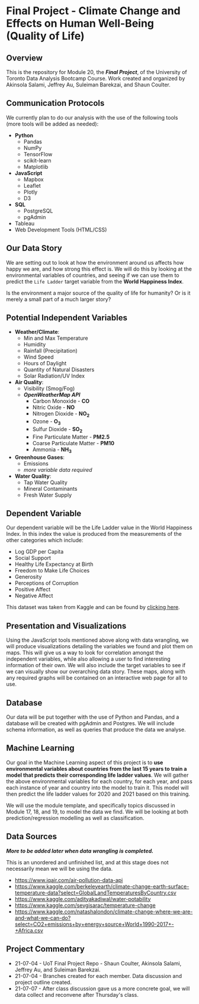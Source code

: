 # Final Project - Climate Change and Effects on Human Well-Being (Quality of Life)

## Overview

This is the repository for Module 20, the ***Final Project***, of the University of Toronto Data Analysis Bootcamp Course. Work created and organized by Akinsola Salami, Jeffrey Au, Suleiman Barekzai, and Shaun Coulter.

## Communication Protocols

We currently plan to do our analysis with the use of the following tools (more tools will be added as needed):

* **Python**
  * Pandas
  * NumPy
  * TensorFlow
  * scikit-learn
  * Matplotlib
* **JavaScript**
  * Mapbox
  * Leaflet
  * Plotly
  * D3
* **SQL**
  * PostgreSQL
  * pgAdmin
* Tableau
* Web Development Tools (HTML/CSS)

## Our Data Story

We are setting out to look at how the environment around us affects how happy we are, and how strong this effect is. We will do this by looking at the environmental variables of countries, and seeing if we can use them to predict the `Life Ladder` target variable from the **World Happiness Index**.

Is the environment a major source of the quality of life for humanity? Or is it merely a small part of a much larger story?

## Potential Independent Variables

* **Weather/Climate**:
  * Min and Max Temperature
  * Humidity
  * Rainfall (Precipitation)
  * Wind Speed
  * Hours of Daylight
  * Quantity of Natural Disasters
  * Solar Radiation/UV Index
* **Air Quality**:
  * Visibility (Smog/Fog)
  * ***OpenWeatherMap API***
    * Carbon Monoxide - **CO**
    * Nitric Oxide - **NO**
    * Nitrogen Dioxide - **NO<sub>2</sub>**
    * Ozone - **O<sub>3</sub>**
    * Sulfur Dioxide - **SO<sub>2</sub>**
    * Fine Particulate Matter - **PM2.5**
    * Coarse Particulate Matter - **PM10**
    * Ammonia - **NH<sub>3</sub>**
* **Greenhouse Gases**:
  * Emissions
  * _more variable data required_
* **Water Quality**:
  * Tap Water Quality
  * Mineral Contaminants
  * Fresh Water Supply

## Dependent Variable

Our dependent variable will be the Life Ladder value in the World Happiness Index. In this index the value is produced from the measurements of the other categories which include:

* Log GDP per Capita
* Social Support
* Healthy Life Expectancy at Birth
* Freedom to Make Life Choices
* Generosity
* Perceptions of Corruption
* Positive Affect
* Negative Affect

This dataset was taken from Kaggle and can be found by [clicking here](https://www.kaggle.com/ajaypalsinghlo/world-happiness-report-2021?select=world-happiness-report.csv).

## Presentation and Visualizations

Using the JavaScript tools mentioned above along with data wrangling, we will produce visualizations detailing the variables we found and plot them on maps. This will give us a way to look for correlation amongst the independent variables, while also allowing a user to find interesting information of their own. We will also include the target variables to see if we can visually show our overarching data story. These maps, along with any required graphs will be contained on an interactive web page for all to use.

## Database

Our data will be put together with the use of Python and Pandas, and a database will be created with pgAdmin and Postgres. We will include schema information, as well as queries that produce the data we analyse.

## Machine Learning

Our goal in the Machine Learning aspect of this project is to **use environmental variables about countries from the last 15 years to train a model that predicts their corresponding life ladder values**. We will gather the above environmental variables for each country, for each year, and pass each instance of year and country into the model to train it. This model will then predict the life ladder values for 2020 and 2021 based on this training.

We will use the module template, and specifically topics discussed in Module 17, 18, and 19, to model the data we find. We will be looking at both prediction/regression modelling as well as classification.

## Data Sources

***More to be added later when data wrangling is completed.***

This is an unordered and unfinished list, and at this stage does not necessarily mean we will be using the data.

* https://www.iqair.com/air-pollution-data-api
* https://www.kaggle.com/berkeleyearth/climate-change-earth-surface-temperature-data?select=GlobalLandTemperaturesByCountry.csv
* https://www.kaggle.com/adityakadiwal/water-potability
* https://www.kaggle.com/sevgisarac/temperature-change
* https://www.kaggle.com/natashalondon/climate-change-where-we-are-and-what-we-can-do?select=CO2+emissions+by+energy+source+World+1990-2017+-+Africa.csv

## Project Commentary

* 21-07-04 - UoT Final Project Repo - Shaun Coulter, Akinsola Salami, Jeffrey Au, and Suleiman Barekzai.
* 21-07-04 - Branches created for each member. Data discussion and project outline created.
* 21-07-07 - After class discussion gave us a more concrete goal, we will data collect and reconvene after Thursday's class.
